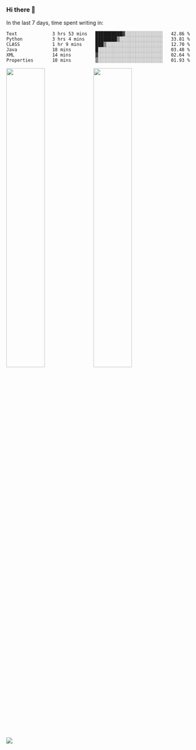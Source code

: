 ### Hi there 👋

In the last 7 days, time spent writing in:

<!--START_SECTION:waka-->

```text
Text             3 hrs 53 mins   ██████████▓░░░░░░░░░░░░░░   42.86 %
Python           3 hrs 4 mins    ████████▒░░░░░░░░░░░░░░░░   33.81 %
CLASS            1 hr 9 mins     ███▒░░░░░░░░░░░░░░░░░░░░░   12.70 %
Java             18 mins         █░░░░░░░░░░░░░░░░░░░░░░░░   03.48 %
XML              14 mins         ▓░░░░░░░░░░░░░░░░░░░░░░░░   02.64 %
Properties       10 mins         ▒░░░░░░░░░░░░░░░░░░░░░░░░   01.93 %
```

<!--END_SECTION:waka-->

<img src="https://wakatime.com/share/@jimtje/5d0c92de-08f8-4a72-8f2f-6a9693d1e318.svg" width=45% height=45%> <img src="https://wakatime.com/share/@jimtje/501498ae-bda5-4da7-a89d-b40bcdd5556d.svg" width=45% height=45%>

![](https://hit.yhype.me/github/profile?user_id=43537315)
